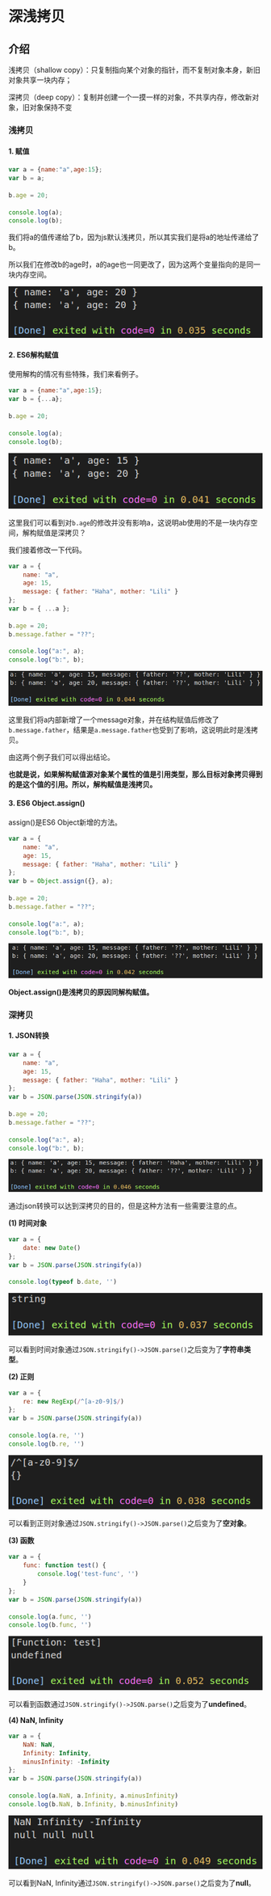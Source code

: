 # 深浅拷贝

## 介绍

浅拷贝（shallow copy）：只复制指向某个对象的指针，而不复制对象本身，新旧对象共享一块内存；

深拷贝（deep copy）：复制并创建一个一摸一样的对象，不共享内存，修改新对象，旧对象保持不变

### 浅拷贝

#### 1. 赋值

```javascript
var a = {name:"a",age:15};
var b = a;

b.age = 20;

console.log(a);
console.log(b);
```

我们将a的值传递给了b，因为js默认浅拷贝，所以其实我们是将a的地址传递给了b。

所以我们在修改b的age时，a的age也一同更改了，因为这两个变量指向的是同一块内存空间。

![深浅拷贝1](img/sqkb1.png)

#### 2. ES6解构赋值

使用解构的情况有些特殊，我们来看例子。

```javascript
var a = {name:"a",age:15};
var b = {...a};

b.age = 20;

console.log(a);
console.log(b);
```

![深浅拷贝2](img/sqkb2.png)

这里我们可以看到对`b.age`的修改并没有影响a，这说明ab使用的不是一块内存空间，解构赋值是深拷贝？

我们接着修改一下代码。

```javascript
var a = {
    name: "a",
    age: 15,
    message: { father: "Haha", mother: "Lili" }
};
var b = { ...a };

b.age = 20;
b.message.father = "??";

console.log("a:", a);
console.log("b:", b);
```

![深浅拷贝3](img/sqkb3.png)

这里我们将a内部新增了一个message对象，并在结构赋值后修改了`b.message.father`，结果是`a.message.father`也受到了影响，这说明此时是浅拷贝。

由这两个例子我们可以得出结论。

**也就是说，如果解构赋值源对象某个属性的值是引用类型，那么目标对象拷贝得到的是这个值的引用。所以，解构赋值是浅拷贝。**

#### 3. ES6 Object.assign()

assign()是ES6 Object新增的方法。

```javascript
var a = {
    name: "a",
    age: 15,
    message: { father: "Haha", mother: "Lili" }
};
var b = Object.assign({}, a);

b.age = 20;
b.message.father = "??";

console.log("a:", a);
console.log("b:", b);
```

![深浅拷贝4](img/sqkb4.png)

**Object.assign()是浅拷贝的原因同解构赋值。**

### 深拷贝

#### 1. JSON转换

```javascript
var a = {
    name: "a",
    age: 15,
    message: { father: "Haha", mother: "Lili" }
};
var b = JSON.parse(JSON.stringify(a))

b.age = 20;
b.message.father = "??";

console.log("a:", a);
console.log("b:", b);
```

![深浅拷贝5](img/sqkb5.png)

通过json转换可以达到深拷贝的目的，但是这种方法有一些需要注意的点。

**(1) 时间对象**

```js
var a = {
    date: new Date()
};
var b = JSON.parse(JSON.stringify(a))

console.log(typeof b.date, '')
```

![深浅拷贝6](img/sqkb6.png)

可以看到时间对象通过`JSON.stringify()->JSON.parse()`之后变为了**字符串类型**。

**(2) 正则**

```js
var a = {
    re: new RegExp(/^[a-z0-9]$/)
};
var b = JSON.parse(JSON.stringify(a))

console.log(a.re, '')
console.log(b.re, '')
```

![深浅拷贝7](img/sqkb7.png)

可以看到正则对象通过`JSON.stringify()->JSON.parse()`之后变为了**空对象**。

**(3) 函数**

```js
var a = {
    func: function test() {
        console.log('test-func', '')
    }
};
var b = JSON.parse(JSON.stringify(a))

console.log(a.func, '')
console.log(b.func, '')
```

![深浅拷贝8](img/sqkb8.png)

可以看到函数通过`JSON.stringify()->JSON.parse()`之后变为了**undefined**。

**(4) NaN, Infinity**

```js
var a = {
    NaN: NaN,
    Infinity: Infinity,
    minusInfinity: -Infinity
};
var b = JSON.parse(JSON.stringify(a))

console.log(a.NaN, a.Infinity, a.minusInfinity)
console.log(b.NaN, b.Infinity, b.minusInfinity)
```

![深浅拷贝9](img/sqkb9.png)

可以看到NaN, Infinity通过`JSON.stringify()->JSON.parse()`之后变为了**null**。

